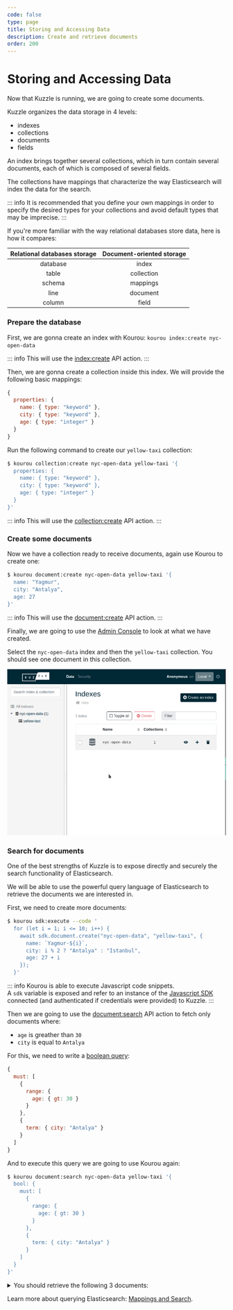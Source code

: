```yaml
---
code: false
type: page
title: Storing and Accessing Data
description: Create and retrieve documents
order: 200
---
```


# Storing and Accessing Data

Now that Kuzzle is running, we are going to create some documents.

Kuzzle organizes the data storage in 4 levels: 
  - indexes
  - collections
  - documents
  - fields

An index brings together several collections, which in turn contain several documents, each of which is composed of several fields.

The collections have mappings that characterize the way Elasticsearch will index the data for the search.

::: info
It is recommended that you define your own mappings in order to specify the desired types for your collections and avoid default types that may be imprecise.
:::

If you're more familiar with the way relational databases store data, here is how it compares:

| Relational databases storage | Document-oriented storage |
| :--------------------------: | :-----------------------: |
| database                     | index                     |
| table                        | collection                |
| schema                       | mappings                  |
| line                         | document                  |
| column                       | field                     |

### Prepare the database

First, we are gonna create an index with Kourou: `kourou index:create nyc-open-data`

::: info
This will use the [index:create](/core/2/api/controllers/index/create) API action.
:::

Then, we are gonna create a collection inside this index. We will provide the following basic mappings:

```js
{
  properties: {
    name: { type: "keyword" },
    city: { type: "keyword" },
    age: { type: "integer" }
  }
}
```

Run the following command to create our `yellow-taxi` collection: 

```bash
$ kourou collection:create nyc-open-data yellow-taxi '{
  properties: {
    name: { type: "keyword" },
    city: { type: "keyword" },
    age: { type: "integer" }
  }
}'
```

::: info
This will use the [collection:create](/core/2/api/controllers/index/create) API action.
:::


### Create some documents

Now we have a collection ready to receive documents, again use Kourou to create one:

```bash
$ kourou document:create nyc-open-data yellow-taxi '{
  name: "Yagmur",
  city: "Antalya",
  age: 27
}'
```

::: info
This will use the [document:create](/core/2/api/controllers/index/create) API action.
:::

Finally, we are going to use the [Admin Console](http://console.kuzzle.io) to look at what we have created.

Select the `nyc-open-data` index and then the `yellow-taxi` collection. You should see one document in this collection.

![admin console show document](./admin-console-show-document.gif)

### Search for documents

One of the best strengths of Kuzzle is to expose directly and securely the search functionality of Elasticsearch.

We will be able to use the powerful query language of Elasticsearch to retrieve the documents we are interested in. 

First, we need to create more documents:

```bash
$ kourou sdk:execute --code '
  for (let i = 1; i <= 10; i++) {
    await sdk.document.create("nyc-open-data", "yellow-taxi", {
      name: `Yagmur-${i}`,
      city: i % 2 ? "Antalya" : "Istanbul",
      age: 27 + i
    });
  }'
```

::: info
Kourou is able to execute Javascript code snippets.  
A `sdk` variable is exposed and refer to an instance of the [Javascript SDK](/sdk/js/7) connected (and authenticated if credentials were provided) to Kuzzle.
::: 

Then we are going to use the [document:search](/core/2/api/controllers/document/search) API action to fetch only documents where:
 - `age` is greather than `30`
 - `city` is equal to `Antalya`

For this, we need to write a [boolean query](https://www.elastic.co/guide/en/elasticsearch/reference/7.4/query-dsl-bool-query.html):

```js
{
  must: [
    {
      range: {
        age: { gt: 30 }
      }
    },
    {
      term: { city: "Antalya" }
    }
  ]
}
```

And to execute this query we are going to use Kourou again:

```bash
$ kourou document:search nyc-open-data yellow-taxi '{
  bool: {
    must: [
      {
        range: {
          age: { gt: 30 }
        }
      },
      {
        term: { city: "Antalya" }
      }
    ]
  }
}'
```

<details><summary>You should retrieve the following 3 documents:</summary>

```bash
 🚀 Kourou - Searches for documents
 
 [ℹ] Connecting to http://localhost:7512 ...
 [ℹ] Document ID: OYgZJnUBacNMjDl2504F
 Content: {
  "name": "Yagmur-5",
  "city": "Antalya",
  "age": 32,
  "_kuzzle_info": {
    "author": "-1",
    "createdAt": 1602662033156,
    "updatedAt": null,
    "updater": null
  }
}
 [ℹ] Document ID: O4gZJnUBacNMjDl2504n
 Content: {
  "name": "Yagmur-7",
  "city": "Antalya",
  "age": 34,
  "_kuzzle_info": {
    "author": "-1",
    "createdAt": 1602662033189,
    "updatedAt": null,
    "updater": null
  }
}
 [ℹ] Document ID: PYgZJnUBacNMjDl2505H
 Content: {
  "name": "Yagmur-9",
  "city": "Antalya",
  "age": 36,
  "_kuzzle_info": {
    "author": "-1",
    "createdAt": 1602662033222,
    "updatedAt": null,
    "updater": null
  }
}
 [✔] 3 documents fetched on a total of 3
```

</details>

Learn more about querying Elasticsearch: [Mappings and Search](/core/2/some-link-to-search-guide).